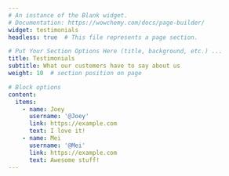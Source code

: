 ```yaml
---
# An instance of the Blank widget.
# Documentation: https://wowchemy.com/docs/page-builder/
widget: testimonials
headless: true  # This file represents a page section.

# Put Your Section Options Here (title, background, etc.) ...
title: Testimonials
subtitle: What our customers have to say about us
weight: 10  # section position on page

# Block options
content:
  items:
    - name: Joey
      username: '@Joey'
      link: https://example.com
      text: I love it!
    - name: Mei
      username: '@Mei'
      link: https://example.com
      text: Awesome stuff!
---
```

